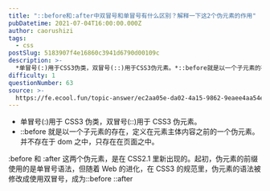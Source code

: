 ```yaml
---
title: "::before和:after中双冒号和单冒号有什么区别？解释一下这2个伪元素的作用"
pubDatetime: 2021-07-04T16:00:00.000Z
author: caorushizi
tags:
  - css
postSlug: 5183907f4e16860c3941d6790d00109c
description: >-
  *单冒号(:)用于CSS3伪类，双冒号(::)用于CSS3伪元素。*::before就是以一个子元素的存在，定义在元素主体内容之前的一个伪元素。并不存在于dom之中，只存在在页面之中。:before和
difficulty: 1
questionNumber: 63
source: >-
  https://fe.ecool.fun/topic-answer/ec2aa05e-da02-4a15-9862-9eaee4aa54e5?orderBy=updateTime&order=desc&tagId=11
---
```


- 单冒号(:)用于 CSS3 伪类，双冒号(::)用于 CSS3 伪元素。
- ::before 就是以一个子元素的存在，定义在元素主体内容之前的一个伪元素。并不存在于 dom 之中，只存在在页面之中。

:before 和 :after 这两个伪元素，是在 CSS2.1 里新出现的。起初，伪元素的前缀使用的是单冒号语法，但随着 Web 的进化，在 CSS3 的规范里，伪元素的语法被修改成使用双冒号，成为::before ::after
